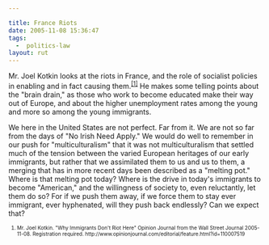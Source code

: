 ```yaml
---

title: France Riots
date: 2005-11-08 15:36:47
tags:
  -  politics-law
layout: rut
---
```


<p>Mr. Joel Kotkin looks at the riots in France, and the role of socialist policies in enabling and in fact causing them.<sup><a href="http://www.opinionjournal.com/editorial/feature.html?id=110007519" title="Why Immigrants Don't Riot Here">[1]</a></sup> He makes some telling points about the "brain drain," as those who work to become educated make their way out of Europe, and about the higher unemployment rates among the young and more so among the young immigrants.</p>  <p>We here in the United States are not perfect.  Far from it. We are not so far from the days of "No Irish Need Apply."  We would do well to remember in our push for "multiculturalism" that it was not multiculturalism that settled much of the tension between the varied European heritages of our early immigrants, but rather that we assimilated them to us and us to them, a merging that has in more recent days been described as a "melting pot."  Where is that melting pot today?  Where is the drive in today's immigrants to become "American," and the willingness of society to, even reluctantly, let them do so?  For if we push them away, if we force them to stay ever immigrant, ever hyphenated, will they push back endlessly? Can we expect that?</p>  <font size="-2"><ol><li>Mr. Joel Kotkin.  "Why Immigrants Don't Riot Here" Opinion Journal from the Wall Street Journal 2005-11-08.  Registration required. http://www.opinionjournal.com/editorial/feature.html?id=110007519</li></ol></font>

